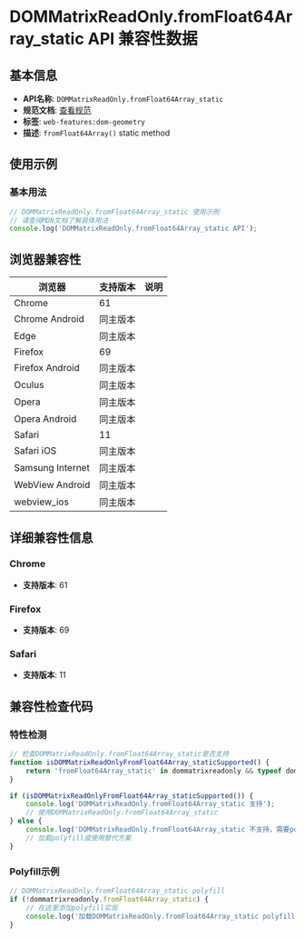 # DOMMatrixReadOnly.fromFloat64Array_static API 兼容性数据

## 基本信息

- **API名称**: `DOMMatrixReadOnly.fromFloat64Array_static`
- **规范文档**: [查看规范](https://drafts.fxtf.org/geometry/#dom-dommatrixreadonly-fromfloat64array)
- **标签**: `web-features:dom-geometry`
- **描述**: `fromFloat64Array()` static method

## 使用示例

### 基本用法

```javascript
// DOMMatrixReadOnly.fromFloat64Array_static 使用示例
// 请查阅MDN文档了解具体用法
console.log('DOMMatrixReadOnly.fromFloat64Array_static API');
```

## 浏览器兼容性

| 浏览器 | 支持版本 | 说明 |
|--------|----------|------|
| Chrome | 61 |  |
| Chrome Android | 同主版本 |  |
| Edge | 同主版本 |  |
| Firefox | 69 |  |
| Firefox Android | 同主版本 |  |
| Oculus | 同主版本 |  |
| Opera | 同主版本 |  |
| Opera Android | 同主版本 |  |
| Safari | 11 |  |
| Safari iOS | 同主版本 |  |
| Samsung Internet | 同主版本 |  |
| WebView Android | 同主版本 |  |
| webview_ios | 同主版本 |  |

## 详细兼容性信息

### Chrome

- **支持版本**: 61

### Firefox

- **支持版本**: 69

### Safari

- **支持版本**: 11

## 兼容性检查代码

### 特性检测

```javascript
// 检查DOMMatrixReadOnly.fromFloat64Array_static是否支持
function isDOMMatrixReadOnlyFromFloat64Array_staticSupported() {
    return 'fromFloat64Array_static' in dommatrixreadonly && typeof dommatrixreadonly.fromFloat64Array_static === 'function';
}

if (isDOMMatrixReadOnlyFromFloat64Array_staticSupported()) {
    console.log('DOMMatrixReadOnly.fromFloat64Array_static 支持');
    // 使用DOMMatrixReadOnly.fromFloat64Array_static
} else {
    console.log('DOMMatrixReadOnly.fromFloat64Array_static 不支持，需要polyfill');
    // 加载polyfill或使用替代方案
}
```

### Polyfill示例

```javascript
// DOMMatrixReadOnly.fromFloat64Array_static polyfill
if (!dommatrixreadonly.fromFloat64Array_static) {
    // 在这里添加polyfill实现
    console.log('加载DOMMatrixReadOnly.fromFloat64Array_static polyfill');
}
```

